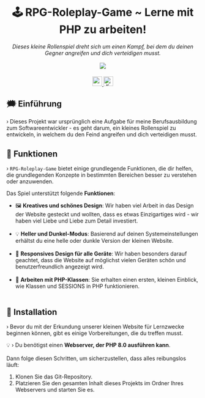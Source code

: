 <h1 align="center">
     🕹️ RPG-Roleplay-Game ~ Lerne mit PHP zu arbeiten!
</h1>

<p align="center">
  <i align="center">Dieses kleine Rollenspiel dreht sich um einen Kampf, bei dem du deinen Gegner angreifen und dich verteidigen musst.</i>
  <br /><br />

  <img src="https://i.imgur.com/xcb6NNm.png" align="center">

</p>

<h4 align="center">
  <a href="https://angular.dev">
    <img src="https://img.shields.io/badge/PHP-8.0-27ae60?style=for-the-badge" alt="angular version" style="height: 25px;">
  </a>
   <a href="https://discord.gg/bl4cklist">
    <img src="https://img.shields.io/discord/616655040614236160?style=for-the-badge&logo=discord&label=Discord&color=%237289da" alt="discord server" style="height: 25px;">
  </a>
  <br>
</h4>

## 🗯️ Einführung
› Dieses Projekt war ursprünglich eine Aufgabe für meine Berufsausbildung zum Softwareentwickler - es geht darum, ein kleines Rollenspiel zu entwickeln, in welchem du den Feind angreifen und dich verteidigen musst.

## 🧮 Funktionen
› `RPG-Roleplay-Game` bietet einige grundlegende Funktionen, die dir helfen, die grundlegenden Konzepte in bestimmten Bereichen besser zu verstehen oder anzuwenden.
<br />

Das Spiel unterstützt folgende <strong>Funktionen</strong>:
<ul> 
  <li>🖼️ <strong>Kreatives und schönes Design</strong>: Wir haben viel Arbeit in das Design der Website gesteckt und wollten, dass es etwas Einzigartiges wird - wir haben viel Liebe und Liebe zum Detail investiert.</li>
  <br /> 
  <li>💡 <strong>Heller und Dunkel-Modus</strong>: Basierend auf deinen Systemeinstellungen erhältst du eine helle oder dunkle Version der kleinen Website.</li> 
  <br /> 
  <li>📱 <strong>Responsives Design für alle Geräte</strong>: Wir haben besonders darauf geachtet, dass die Website auf möglichst vielen Geräten schön und benutzerfreundlich angezeigt wird.</li> 
  <br /> 
  <li>📱 <strong>Arbeiten mit PHP-Klassen</strong>: Sie erhalten einen ersten, kleinen Einblick, wie Klassen und SESSIONS in PHP funktionieren.</li> 
  <br /> 
</ul>

## 🔨 Installation
› Bevor du mit der Erkundung unserer kleinen Website für Lernzwecke beginnen können, gibt es einige Vorbereitungen, die du treffen musst.

💡 › Du benötigst einen <strong>Webserver, der PHP 8.0 ausführen kann</strong>.<br /><br />
Dann folge diesen Schritten, um sicherzustellen, dass alles reibungslos läuft:
1. Klonen Sie das Git-Repository.
2. Platzieren Sie den gesamten Inhalt dieses Projekts im Ordner Ihres Webservers und starten Sie es.